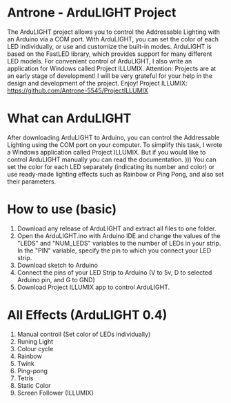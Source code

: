# Antrone - ArduLIGHT Project
The ArduLIGHT project allows you to control the Addressable Lighting with an Arduino via a COM port. With ArduLIGHT, you can set the color of each LED individually, or use and customize the built-in modes. ArduLIGHT is based on the FastLED library, which provides support for many different LED models. For convenient control of ArduLIGHT, I also write an application for Windows called Project ILLUMIX.
Attention: Projects are at an early stage of development! I will be very grateful for your help in the design and development of the project. Enjoy!
Project ILLUMIX: https://github.com/Antrone-5545/ProjectILLUMIX

# What can ArduLIGHT
After downloading ArduLIGHT to Arduino, you can control the Addressable Lighting using the COM port on your computer. To simplify this task, I wrote a Windows application called Project ILLUMIX. But if you would like to control ArduLIGHT manually you can read the documentation. )))
You can set the color for each LED separately (indicating its number and color) or use ready-made lighting effects such as Rainbow or Ping Pong, and also set their parameters.

# How to use (basic)
1)	Download any release of ArduLIGHT and extract all files to one folder.
2)	Open the ArduLIGHT.ino with Arduino IDE and change the values of the "LEDS" and "NUM_LEDS" variables to the number of LEDs in your strip. In the "PIN" variable, specify the pin to which you connect your LED strip.
3)	Download sketch to Arduino
4)	Connect the pins of your LED Strip to Arduino (V to 5v, D to selected Arduino pin, and G to GND)
5) Download Project ILLUMIX app to control ArduLIGHT.

# All Effects (ArduLIGHT 0.4)
1) Manual controll (Set color of LEDs individually)
2) Runing Light
3) Colour cycle
4) Rainbow
5) Twink
6) Ping-pong
7) Tetris
8) Static Color
9) Screen Follower (ILLUMIX)
